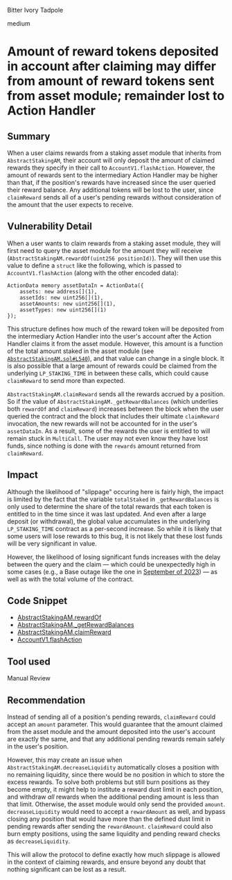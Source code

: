 Bitter Ivory Tadpole

medium

# Amount of reward tokens deposited in account after claiming may differ from amount of reward tokens sent from asset module; remainder lost to Action Handler

## Summary

When a user claims rewards from a staking asset module that inherits from `AbstractStakingAM`, their account will only deposit the amount of claimed rewards they specify in their call to `AccountV1.flashAction`. However, the amount of rewards sent to the intermediary Action Handler may be higher than that, if the position's rewards have increased since the user queried their reward balance. Any additional tokens will be lost to the user, since `claimReward` sends all of a user's pending rewards without consideration of the amount that the user expects to receive.

## Vulnerability Detail

When a user wants to claim rewards from a staking asset module, they will first need to query the asset module for the amount they will receive (`AbstractStakingAM.rewardOf(uint256 positionId)`). They will then use this value to define a `struct` like the following, which is passed to `AccountV1.flashAction` (along with the other encoded data):

```solidity
ActionData memory assetDataIn = ActionData({
    assets: new address[](1),
    assetIds: new uint256[](1),
    assetAmounts: new uint256[](1),
    assetTypes: new uint256[](1)
});
```
This structure defines how much of the reward token will be deposited from the intermediary Action Handler into the user's account after the Action Handler claims it from the asset module. However, this amount is a function of the total amount staked in the asset module (see [`AbstractStakingAM.sol#L540`](https://github.com/sherlock-audit/2023-12-arcadia/blob/de7289bebb3729505a2462aa044b3960d8926d78/accounts-v2/src/asset-modules/abstracts/AbstractStakingAM.sol#L540)), and that value can change in a single block. It is also possible that a large amount of rewards could be claimed from the underlying `LP_STAKING_TIME` in between these calls, which could cause `claimReward` to send more than expected.

`AbstractStakingAM.claimReward` sends all the rewards accrued by a position. So if the value of `AbstractStakingAM._getRewardBalances` (which underlies both `rewardOf` and `claimReward`) increases between the block when the user queried the contract and the block that includes their ultimate `claimReward` invocation, the new rewards will not be accounted for in the user's `assetDataIn`. As a result, some of the rewards the user is entitled to will remain stuck in `MultiCall`. The user may not even know they have lost funds, since nothing is done with the `rewards` amount returned from `claimReward`.

## Impact

Although the likelihood of "slippage" occuring here is fairly high, the impact is limited by the fact that the variable `totalStaked` in `_getRewardBalances` is only used to determine the share of the total rewards that each token is entitled to in the time since it was last updated. And even after a large deposit (or withdrawal), the global value accumulates in the underlying `LP_STAKING_TIME` contract as a per-second increase. So while it is likely that some users will lose rewards to this bug, it is not likely that these lost funds will be very significant in value.

However, the likelihood of losing significant funds increases with the delay between the query and the claim — which could be unexpectedly high in some cases (e.g., a Base outage like the one in [September of 2023](https://cointelegraph.com/news/coinbase-base-network-major-outage)) — as well as with the total volume of the contract.

## Code Snippet

- [AbstractStakingAM.rewardOf](https://github.com/sherlock-audit/2023-12-arcadia/blob/de7289bebb3729505a2462aa044b3960d8926d78/accounts-v2/src/asset-modules/abstracts/AbstractStakingAM.sol#L511)
- [AbstractStakingAM._getRewardBalances](https://github.com/sherlock-audit/2023-12-arcadia/blob/de7289bebb3729505a2462aa044b3960d8926d78/accounts-v2/src/asset-modules/abstracts/AbstractStakingAM.sol#L529)
- [AbstractStakingAM.claimReward](https://github.com/sherlock-audit/2023-12-arcadia/blob/de7289bebb3729505a2462aa044b3960d8926d78/accounts-v2/src/asset-modules/abstracts/AbstractStakingAM.sol#L430)
- [AccountV1.flashAction](https://github.com/sherlock-audit/2023-12-arcadia/blob/de7289bebb3729505a2462aa044b3960d8926d78/accounts-v2/src/accounts/AccountV1.sol#L623)

## Tool used

Manual Review

## Recommendation

Instead of sending all of a position's pending rewards, `claimReward` could accept an `amount` parameter. This would guarantee that the amount claimed from the asset module and the amount deposited into the user's account are exactly the same, and that any additional pending rewards remain safely in the user's position.

However, this may create an issue when `AbstractStakingAM.decreaseLiquidity` automatically closes a position with no remaining liquidity, since there would be no position in which to store the excess rewards. To solve both problems but still burn positions as they become empty, it might help to institute a reward dust limit in each position, and withdraw *all* rewards when the additional pending amount is less than that limit. Otherwise, the asset module would only send the provided `amount`. `decreaseLiquidity` would need to accept a `rewardAmount` as well, and bypass closing any position that would have more than the defined dust limit in pending rewards after sending the `rewardAmount`. `claimReward` could also burn empty positions, using the same liquidity and pending reward checks as `decreaseLiquidity`.

This will allow the protocol to define exactly how much slippage is allowed in the context of claiming rewards, and ensure beyond any doubt that nothing significant can be lost as a result.
